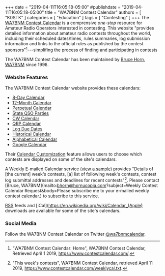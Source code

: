 +++
date = "2019-04-11T16:05:18-05:00"
#publishdate = "2019-04-11T16:05:18-05:00"
title = "WA7BNM Contest Calendar"
authors = [ "K0STK" ]
categories = [ "Education" ]
tags = [ "Contesting" ]
+++
The [WA7BNM Contest Calendar](https://www.contestcalendar.com/) is a
comprensive *one-stop* resource for Amateur Radio Operators interested in
contesting.  This website "provides detailed information about amateur radio
contests throughout the world, including their scheduled dates/times, rules
summaries, log submission information and links to the official rules as
published by the contest sponsors"[^1]---simplifing the process of
finding and participating in contests

<!--more-->

[^1]: "WA7BNM Contest Calendar: Home", WA7BNM Contest Calendar, Retrieved April 1 2019, https://www.contestcalendar.com/.

The WA7BNM Contest Calendar has been maintained by
[Bruce Horn, WA7BNM](mailto:bhorn@hornucopia.com) since 1998.

### Website Features

The WA7BNM Contest Calendar website provides these calendars:

* [8-Day Calendar](https://www.contestcalendar.com/weeklycont.php)
* [12-Month Calendar](https://www.contestcalendar.com/contestcal.html)
* [Perpetual Calendar](https://www.contestcalendar.com/perpetualcal.php)
* [State QSO Parties](https://www.contestcalendar.com/stateparties.html)
* [CW Calendar](https://www.contestcalendar.com/contestcal_cw.html)
* [QRP Calendar](https://www.contestcalendar.com/contestcal_qrp.html)
* [Log Due Dates](https://www.contestcalendar.com/duedates.php)
* [Historical Calendar](https://www.contestcalendar.com/historicalcal.php)
* [Alphabetical Calendar](https://www.contestcalendar.com/alphabetical.php)
* [Google Calendar](https://calendar.google.com/calendar/embed?src=9o3or51jjdsantmsqoadmm949k%40group.calendar.google.com&ctz=Etc/GMT)

Their [Calendar Customization](https://www.contestcalendar.com/customize.php)
feature allows users to choose which contests are displayed on some of the
site's calendars.

A Weekly E-mailed Calendar service ([view a
sample](https://www.contestcalendar.com/weeklycal.txt)) provides
"Details of [the current] week's contests, [a] list of following week's
contests, contest log submittal addresses and deadlines for recent
contests"[^2]. Please contact [Bruce, WA7BNM](mailto:bhorn@hornucopia.com?subject=Weekly Contest Calendar Request&body=Please subscribe me to your e-mailed weekly contest calendar.) to subscribe to this service.

[^2]: "This week's contests", WA7BNM Contest Calendar, retrieved April 11 2019, https://www.contestcalendar.com/weeklycal.txt.

[RSS](https://en.wikipedia.org/wiki/RSS) feeds and
[iCal](https://en.wikipedia.org/wiki/Calendar_(Apple) downloads are
available for some of the site's calendars.

### Social Media

Follow the WA7BNM Contest Calendar on Twitter [@wa7bnmcalendar](https://twitter.com/wa7bnmcalendar).

